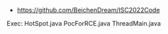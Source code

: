 * <https://github.com/BeichenDream/ISC2022Code>


Exec:
  HotSpot.java
  PocForRCE.java
  ThreadMain.java
